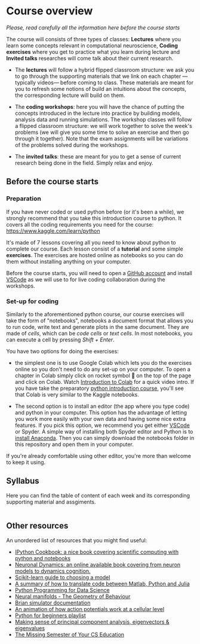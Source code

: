 # Course overview

*Please, read carefully all the information here before the course starts*

The course will consists of three types of classes: **Lectures** where you learn some concepts relevant in computational neuroscience, **Coding exercises** where you get to practice what you learn during lecture and **Invited talks** researches will come talk about their current research.

  * The **lectures** will follow a hybrid flipped classroom structure: we ask you to go through the supporting materials that we link on each chapter —typically videos— before coming to class. These materials are meant for you to refresh some notions of build an intuitions about the concepts, the corresponding lecture will build on them.

  * The **coding workshops**: here you will have the chance of putting the concepts introduced in the lecture into practice by building models, analysis data and running simulations. The workshop classes will follow a flipped classroom structure: we will work together to solve the week's problems (we will give you some time to solve an exercise and then go through it together). Note that the exam assignments will be variations of the problems solved during the workshops.

  * The **invited talks**: these are meant for you to get a sense of current research being done in the field. Simply relax and enjoy.  



## Before the course starts

### Preparation

If you have never coded or used python before (or it's been a while), we strongly recommend that you take this introduction course to python. It covers all the coding requirements you need for the course: https://www.kaggle.com/learn/python

It's made of 7 lessons covering all you need to know about python to complete our course. Each lesson consist of a **tutorial** and some simple **exercises**. The exercises are hosted online as notebooks so you can do them without installing anything on your computer. 

Before the course starts, you will need to open a [GitHub account](https://github.com/) and install [VSCode](https://code.visualstudio.com/download) as we will use to for live coding collaboration during the workshops.

### Set-up for coding

Similarly to the aforementioned python course, our course exercises will take the form of "notebooks", notebooks a document format that allows you to run code, write text and generate plots in the same document. They are made of *cells*, which can be *code cells* or *text cells*. In most notebooks, you can execute a cell by pressing *Shift + Enter*.

You have two options for doing the exercises: 
  * the simplest one is to use Google Colab which lets you do the exercises online so you don't need to do any set-up on your computer. To open a chapter in Colab simply click on rocket symbol 🚀 on the top of the page and click on Colab. Watch [Introduction to Colab](https://www.youtube.com/watch?v=inN8seMm7UI) for a quick video intro. If you have take the preparatory [python introduction course](https://www.kaggle.com/learn/python), you'll see that Colab is very similar to the Kaggle notebooks.

  * The second option is to install an editor (the app where you type code) and python in your computer. This option has the advantage of letting you work more easily with your own data and having some nice extra features. If you pick this option, we recommend you get either [VSCode](https://code.visualstudio.com/download) or Spyder. A simple way of installing both Spyder editor and Python is to [install Anaconda](https://www.anaconda.com/products/distribution). Then you can simply download the notebooks folder in this repository and open them in your computer.

If you're already comfortable using other editor, you're more than welcome to keep it using. 

## Syllabus

Here you can find the table of content of each week and its corresponding supporting material and assgiments.

```{tableofcontents}
```


## Other resources

An unordered list of resources that you might find useful:

* <a href="https://ipython-books.github.io/">IPython Cookbook: a nice book covering scientific computing with python and notebooks </a>  
* <a href="https://neuronaldynamics.epfl.ch/index.html">Neuronal Dynamics: an online available book covering from neuron models to dynamics cognition.</a>  
* <a href="https://scikit-learn.org/stable/tutorial/machine_learning_map/index.html">Scikit-learn guide to choosing a model </a>  
* <a href="https://cheatsheets.quantecon.org/ ">A summary of how to translate code between Matlab, Python and Julia  </a>  
* <a href="https://www.tomasbeuzen.com/python-programming-for-data-science/README.html ">Python Programming for Data Science  </a>  
* <a href="https://youtu.be/QHj9uVmwA_0">Neural manifolds - The Geometry of Behaviour  </a>  
* <a href="https://brian2.readthedocs.io/en/stable/user/index.html  ">Brian simulator documentation  </a>  
* <a href="https://www.youtube.com/watch?v=oa6rvUJlg7o">An animation of how action potentials work at a cellular level  </a>   
* <a href="https://www.youtube.com/watch?v=YYXdXT2l-Gg&list=PL-osiE80TeTskrapNbzXhwoFUiLCjGgY7">Python for beginners playlist  </a>    
* <a href="https://stats.stackexchange.com/questions/2691/making-sense-of-principal-component-analysis-eigenvectors-eigenvalues">Making sense of principal component analysis, eigenvectors & eigenvalues  </a>    
* <a href="https://missing.csail.mit.edu/0"> The Missing Semester of Your CS Education </a>  
